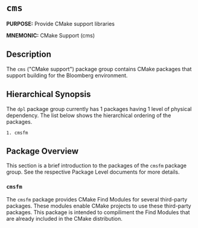 # `cms`

**PURPOSE:** Provide CMake support libraries

**MNEMONIC:** CMake Support (cms)

## Description

The `cms` ("CMake support") package group contains CMake packages that support
building for the Bloomberg environment.

## Hierarchical Synopsis

The `dpl` package group currently has 1 packages having 1 level of physical
dependency. The list below shows the hierarchical ordering of the packages.

```
1. cmsfm
```

## Package Overview

This section is a brief introduction to the packages of the `cmsfm` package
group.  See the respective Package Level documents for more details.

### `cmsfm`

The `cmsfm` package provides CMake Find Modules for several third-party
packages. These modules enable CMake projects to use these third-party
packages. This package is intended to compiliment the Find Modules that are
already included in the CMake distribution.
